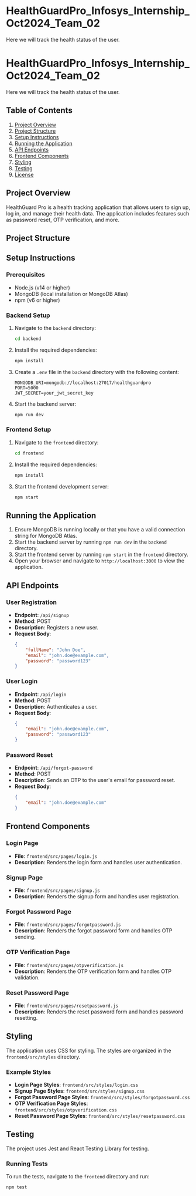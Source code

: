 # HealthGuardPro_Infosys_Internship_Oct2024_Team_02
Here we will track the health status of the user.
# HealthGuardPro_Infosys_Internship_Oct2024_Team_02

Here we will track the health status of the user.

## Table of Contents

1. [Project Overview](#project-overview)
2. [Project Structure](#project-structure)
3. [Setup Instructions](#setup-instructions)
4. [Running the Application](#running-the-application)
5. [API Endpoints](#api-endpoints)
6. [Frontend Components](#frontend-components)
7. [Styling](#styling)
8. [Testing](#testing)
9. [License](#license)

## Project Overview

HealthGuard Pro is a health tracking application that allows users to sign up, log in, and manage their health data. The application includes features such as password reset, OTP verification, and more.

## Project Structure

## Setup Instructions

### Prerequisites

- Node.js (v14 or higher)
- MongoDB (local installation or MongoDB Atlas)
- npm (v6 or higher)

### Backend Setup

1. Navigate to the `backend` directory:

    ```sh
    cd backend
    ```

2. Install the required dependencies:

    ```sh
    npm install
    ```

3. Create a `.env` file in the `backend` directory with the following content:

    ```plaintext
    MONGODB_URI=mongodb://localhost:27017/healthguardpro
    PORT=5000
    JWT_SECRET=your_jwt_secret_key
    ```

4. Start the backend server:

    ```sh
    npm run dev
    ```

### Frontend Setup

1. Navigate to the `frontend` directory:

    ```sh
    cd frontend
    ```

2. Install the required dependencies:

    ```sh
    npm install
    ```

3. Start the frontend development server:

    ```sh
    npm start
    ```

## Running the Application

1. Ensure MongoDB is running locally or that you have a valid connection string for MongoDB Atlas.
2. Start the backend server by running `npm run dev` in the `backend` directory.
3. Start the frontend server by running `npm start` in the `frontend` directory.
4. Open your browser and navigate to `http://localhost:3000` to view the application.

## API Endpoints

### User Registration

- **Endpoint**: `/api/signup`
- **Method**: POST
- **Description**: Registers a new user.
- **Request Body**:
    ```json
    {
        "fullName": "John Doe",
        "email": "john.doe@example.com",
        "password": "password123"
    }
    ```

### User Login

- **Endpoint**: `/api/login`
- **Method**: POST
- **Description**: Authenticates a user.
- **Request Body**:
    ```json
    {
        "email": "john.doe@example.com",
        "password": "password123"
    }
    ```

### Password Reset

- **Endpoint**: `/api/forgot-password`
- **Method**: POST
- **Description**: Sends an OTP to the user's email for password reset.
- **Request Body**:
    ```json
    {
        "email": "john.doe@example.com"
    }
    ```

## Frontend Components

### Login Page

- **File**: `frontend/src/pages/login.js`
- **Description**: Renders the login form and handles user authentication.

### Signup Page

- **File**: `frontend/src/pages/signup.js`
- **Description**: Renders the signup form and handles user registration.

### Forgot Password Page

- **File**: `frontend/src/pages/forgotpassword.js`
- **Description**: Renders the forgot password form and handles OTP sending.

### OTP Verification Page

- **File**: `frontend/src/pages/otpverification.js`
- **Description**: Renders the OTP verification form and handles OTP validation.

### Reset Password Page

- **File**: `frontend/src/pages/resetpassword.js`
- **Description**: Renders the reset password form and handles password resetting.

## Styling

The application uses CSS for styling. The styles are organized in the `frontend/src/styles` directory.

### Example Styles

- **Login Page Styles**: `frontend/src/styles/login.css`
- **Signup Page Styles**: `frontend/src/styles/signup.css`
- **Forgot Password Page Styles**: `frontend/src/styles/forgotpassword.css`
- **OTP Verification Page Styles**: `frontend/src/styles/otpverification.css`
- **Reset Password Page Styles**: `frontend/src/styles/resetpassword.css`

## Testing

The project uses Jest and React Testing Library for testing.

### Running Tests

To run the tests, navigate to the `frontend` directory and run:

```sh
npm test